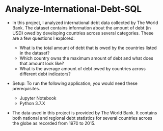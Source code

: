 # Analyze-International-Debt-SQL

 - In this project, I analyzed international debt data collected by The World Bank.  The dataset contains information about the amount of debt (in USD) owed by developing countries across several categories.  These are a few questions I explored:
    - What is the total amount of debt that is owed by the countries listed in the dataset?
    - Which country owns the maximum amount of debt and what does that amount look like?
    - What is the average amount of debt owed by countries across different debt indicators?


 - Setup: To run the following application, you would need these prerequisites.
     - Jupyter Notebook
     - Python 3.7.X

     
 - The data used in this project is provided by The World Bank. It contains both national and regional debt statistics for several countries across the globe as recorded from 1970 to 2015.
 
